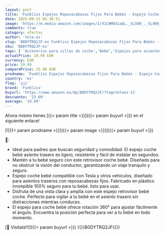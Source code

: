 ```yaml
---
layout: post
title: 'Funbliss Espejos Reposacabezas Fijos Para Bebés - Espejo Coche Bebe Compatible Con Tesla y Otros Vehículos  Rotación 360°'
date: 2025-09-15 05:36:51
image: 'https://m.media-amazon.com/images/I/41CWMQ4iabL._SL500_._SL400_.jpg'
comments: true
category: ofertas
author: 'tole.es'
slug: 'B0DYTRQ2JF-es Funbliss Espejos Reposacabezas Fijos Para Bebés - Espejo...'
sku: 'B0DYTRQ2JF-es'
tags: [ 'Accesorios para sillas de coche','Bebé','Espejos para asientos traseros','Sillas de coche y accesorios','bebe','bebés','funbliss','🇪🇸', ]
actualPrice: 19.99 EUR
currency: EUR
price: 19.99
comparePrice: 25.99 EUR
prodname: 'Funbliss Espejos Reposacabezas Fijos Para Bebés - Espejo Coche Bebe Compatible Con Tesla y Otros Vehículos  Rotación 360°'
country: 'es'
flag: '🇪🇸'
brand: 'Funbliss'
buyurl: 'https://www.amazon.es/dp/B0DYTRQ2JF/?tag=tolees-21'
descuento: '23.09'
average: '19.99'
---
```


Ahora mismo tienes [{{< param title >}}]({{< param buyurl >}}) en el siguiente enlace!

[![{{< param prodname >}}]({{< param image >}})]({{< param buyurl >}})

🔎:

- Ideal para padres que buscan seguridad y comodidad. El espejo coche bebé asiento trasero es ligero, resistente y fácil de instalar en segundos.
- Mantén a tu bebé seguro con este retrovisor coche bebé. Diseñado para no obstruir la visión del conductor, garantizando un viaje tranquilo y seguro.
- Espejo coche bebé compatible con Tesla y otros vehículos, diseñado para asientos traseros con reposacabezas fijos. Fabricado en plástico irrompible 100% seguro para tu bebé. listo para usar.
- Disfruta de una vista clara y amplia con este espejo retrovisor bebé coche. Perfecto para vigilar a tu bebé en el asiento trasero sin distracciones mientras conduces.
- El espejo para coche bebé ofrece rotación 360° para ajustar fácilmente el ángulo. Encuentra la posición perfecta para ver a tu bebé en todo momento.

[🛒 Visítala!!!]({{< param buyurl >}})
{{<world>}}B0DYTRQ2JF{{</world>}}
